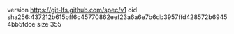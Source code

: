 version https://git-lfs.github.com/spec/v1
oid sha256:437212b615bff6c45770862eef23a6a6e7b6db3957ffd428572b69454bb5fdce
size 355

